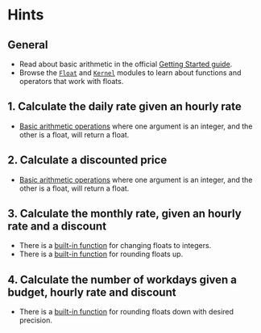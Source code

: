 # Hints

## General

- Read about basic arithmetic in the official [Getting Started guide][getting-started-basic-arithmetic].
- Browse the [`Float`][float-functions] and [`Kernel`][kernel-arithmetic-operators] modules to learn about functions and operators that work with floats.

## 1. Calculate the daily rate given an hourly rate

- [Basic arithmetic operations][kernel-arithmetic-operators] where one argument is an integer, and the other is a float, will return a float.

## 2. Calculate a discounted price

- [Basic arithmetic operations][kernel-arithmetic-operators] where one argument is an integer, and the other is a float, will return a float.

## 3. Calculate the monthly rate, given an hourly rate and a discount

- There is a [built-in function][kernel-trunc] for changing floats to integers.
- There is a [built-in function][float-ceil] for rounding floats up.

## 4. Calculate the number of workdays given a budget, hourly rate and discount

- There is a [built-in function][float-floor] for rounding floats down with desired precision.

[getting-started-basic-arithmetic]: https://elixir-lang.org/getting-started/basic-types.html#basic-arithmetic
[kernel-arithmetic-operators]: https://hexdocs.pm/elixir/Kernel.html#*/2
[kernel-trunc]: https://hexdocs.pm/elixir/Kernel.html#trunc/1
[float-functions]: https://hexdocs.pm/elixir/Float.html#functions
[float-ceil]: https://hexdocs.pm/elixir/Float.html#ceil/2
[float-floor]: https://hexdocs.pm/elixir/Float.html#floor/2
